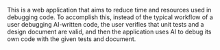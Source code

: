 This is a web application that aims to reduce time and resources used in debugging code. To accomplish this, instead of the typical workflow of a user debugging AI-written code, the user verifies that unit tests and a design document are valid, and then the application uses AI to debug its own code with the given tests and document.
